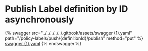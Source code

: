 # Publish Label definition by ID asynchronously

{% swagger src="../../../../../.gitbook/assets/swagger (1).yaml" path="/policy-labels/push/{definitionId}/publish" method="put" %}
[swagger (1).yaml](<../../../../../.gitbook/assets/swagger (1).yaml>)
{% endswagger %}
